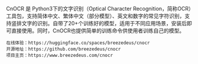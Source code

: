 CnOCR 是 Python3下的文字识别（Optical Character Recognition，简称OCR）工具包，支持简体中文、繁体中文（部分模型）、英文和数字的常见字符识别，支持竖排文字的识别。自带了20+个训练好的模型，适用于不同应用场景，安装后即可直接使用。同时，CnOCR也提供简单的训练命令供使用者训练自己的模型。

```
在线体验：https://huggingface.co/spaces/breezedeus/cnocr
开源地址：https://github.com/breezedeus/cnocr
项目主页：https://www.breezedeus.com/cnocr
```